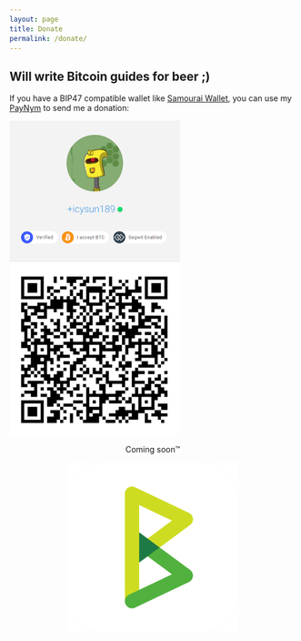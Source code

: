 ```yaml
---
layout: page
title: Donate
permalink: /donate/
---
```


## Will write Bitcoin guides for beer ;)

If you have a BIP47 compatible wallet like [Samourai Wallet](https://samouraiwallet.com/download), you can use my [PayNym](https://paynym.is/+icysun189) to send me a donation:

![](assets/PayNym2_1.png)
![](assets/icysun189QRcode1.png) 

<p align="center">
Coming soon™
 </p>

<p align="center">
 <img width="300" height="300" src="/assets/BTCPayServerLogo.png">
</p>
